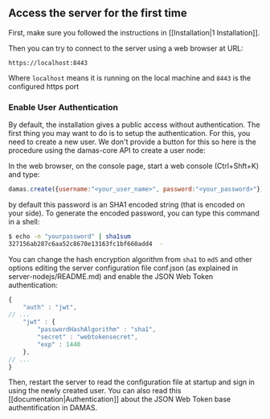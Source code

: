##  Access the server for the first time

First, make sure you followed the instructions in [[Installation|1 Installation]].

Then you can try to connect to the server using a web browser at URL:
```
https://localhost:8443
```
Where `localhost` means it is running on the local machine and `8443` is the configured https port

### Enable User Authentication

By default, the installation gives a public access without authentication. The first thing you may want to do is to setup the authentication. For this, you need to create a new user. We don't provide a button for this so here is the procedure using the damas-core API to create a user node:

In the web browser, on the console page, start a web console (Ctrl+Shft+K) and type:
```js
damas.create({username:"<your_user_name>", password:"<your_password>"});
```
by default this password is an SHA1 encoded string (that is encoded on your side). To generate the encoded password, you can type this command in a shell:
```sh
$ echo -n "yourpassword" | sha1sum
327156ab287c6aa52c8670e13163fc1bf660add4  -
```
You can change the hash encryption algorithm from `sha1` to `md5` and other options editing the server configuration file conf.json (as explained in server-nodejs/README.md) and enable the JSON Web Token authentication:

```javascript
{
    "auth" : "jwt",
// ...
    "jwt" : {
        "passwordHashAlgorithm" : "sha1",
        "secret" : "webtokensecret",
        "exp" : 1440
    },
// ...
}
```
Then, restart the server to read the configuration file at startup and sign in using the newly created user. You can also read this [[documentation|Authentication]] about the JSON Web Token base authentification in DAMAS.